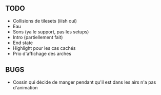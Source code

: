 ## TODO

* Collisions de tilesets (iiish oui)
* Eau
* Sons (ya le support, pas les setups)
* Intro (partiellement fait)
* End state
* Highlight pour les cas cachés
* Prio d'affichage des arches

## BUGS

* Cossin qui décide de manger pendant qu'il est dans les airs n'a pas d'animation
